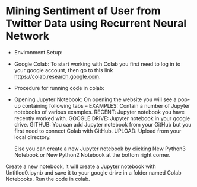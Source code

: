 # Mining Sentiment of User from Twitter Data using Recurrent Neural Network 


* Environment Setup:

* Google Colab:
    To start working with Colab you first need to log in to your google account, then go to this link https://colab.research.google.com.

* Procedure for running code in colab:
* Opening Jupyter Notebook:
   On opening the website you will see a pop-up containing following tabs –
   EXAMPLES: Contain a number of Jupyter notebooks of various examples.
   RECENT: Jupyter notebook you have recently worked with.
   GOOGLE DRIVE: Jupyter notebook in your google drive.
   GITHUB: You can add Jupyter notebook from your GitHub but you first need to connect Colab with GitHub.
   UPLOAD: Upload from your local directory.

   Else you can create a new Jupyter notebook by clicking New Python3 Notebook or New Python2 Notebook at the bottom right corner.
   
 Create a new notebook, it will create a Jupyter notebook with Untitled0.ipynb and save it to your google drive in a folder named Colab    Notebooks. Run the code in colab.


